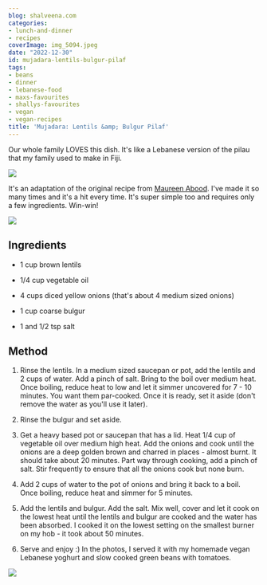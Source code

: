 ```yaml
---
blog: shalveena.com
categories:
- lunch-and-dinner
- recipes
coverImage: img_5094.jpeg
date: "2022-12-30"
id: mujadara-lentils-bulgur-pilaf
tags:
- beans
- dinner
- lebanese-food
- maxs-favourites
- shallys-favourites
- vegan
- vegan-recipes
title: 'Mujadara: Lentils &amp; Bulgur Pilaf'
---
```


Our whole family LOVES this dish. It's like a Lebanese version of the pilau that my family used to make in Fiji.

![](https://shalveena.files.wordpress.com/2022/12/img_8373.jpeg?w=768)

It's an adaptation of the original recipe from [Maureen Abood](https://www.maureenabood.com/mmmm-mmmm-mujadara/). I've made it so many times and it's a hit every time. It's super simple too and requires only a few ingredients. Win-win!

![](https://shalveena.files.wordpress.com/2022/12/img_8371.jpeg?w=768)

## Ingredients

- 1 cup brown lentils

- 1/4 cup vegetable oil

- 4 cups diced yellow onions (that's about 4 medium sized onions)

- 1 cup coarse bulgur

- 1 and 1/2 tsp salt

## Method

1. Rinse the lentils. In a medium sized saucepan or pot, add the lentils and 2 cups of water. Add a pinch of salt. Bring to the boil over medium heat. Once boiling, reduce heat to low and let it simmer uncovered for 7 - 10 minutes. You want them par-cooked. Once it is ready, set it aside (don't remove the water as you'll use it later).

3. Rinse the bulgur and set aside.

5. Get a heavy based pot or saucepan that has a lid. Heat 1/4 cup of vegetable oil over medium high heat. Add the onions and cook until the onions are a deep golden brown and charred in places - almost burnt. It should take about 20 minutes. Part way through cooking, add a pinch of salt. Stir frequently to ensure that all the onions cook but none burn.

7. Add 2 cups of water to the pot of onions and bring it back to a boil. Once boiling, reduce heat and simmer for 5 minutes.

9. Add the lentils and bulgur. Add the salt. Mix well, cover and let it cook on the lowest heat until the lentils and bulgur are cooked and the water has been absorbed. I cooked it on the lowest setting on the smallest burner on my hob - it took about 50 minutes.

11. Serve and enjoy :) In the photos, I served it with my homemade vegan Lebanese yoghurt and slow cooked green beans with tomatoes.

![](https://shalveena.files.wordpress.com/2022/12/img_5097.jpeg?w=768)
